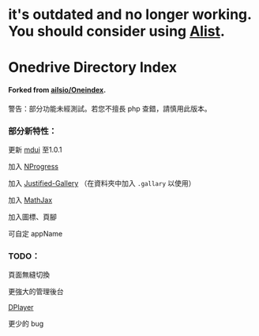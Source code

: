 # it's outdated and no longer working. You should consider using [Alist](https://github.com/alist-org/alist).

# Onedrive Directory Index

#### Forked from [ailsio/Oneindex](https://github.com/ailsio/Oneindex).

警告：部分功能未經測試。若您不擅長 php 查錯，請慎用此版本。



### 部分新特性：

更新 [mdui](https://www.mdui.org/) 至1.0.1

加入 [NProgress](https://ricostacruz.com/nprogress/)

加入 [Justified-Gallery](https://miromannino.github.io/Justified-Gallery/) （在資料夾中加入 `.gallary` 以使用）

加入 [MathJax](https://www.mathjax.org/)

加入圖標、頁腳

可自定 appName



### TODO：

頁面無縫切換

更強大的管理後台

[DPlayer](http://dplayer.js.org/)

更少的 bug
